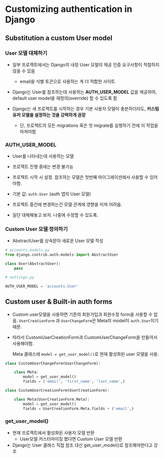 # Customizing authentication in Django

## Substitution a custom User model

### User 모델 대체하기

- 일부 프로젝트에서는 Django의 내장 User 모델의 제공 인증 요구사항이 적절하지 않을 수 있음
  - email을 식별 토큰으로 사용하는 게 더 적합한 사이트

- Django는 User를 참조하는데 사용하는 **AUTH_USER_MODEL** 값을 제공하여, default user model을 재정의(override) 할 수 있도록 함
- Django는 새 프로젝트를 시작하는 경우 기본 사용자 모델이 충분하더라도, **커스텀 유저 모델을 설정하는 것을 강력하게 권장**
  - 단, 프로젝트의 모든 migrations 혹은 첫 migrate를 실행하기 전에 이 작업을 마쳐야함



### AUTH_USER_MODEL

- User를 나타내는데 사용하는 모델
- 프로젝트 진행 중에는 변경 불가능
- 프로젝트 시작 시 설정. 참조하는 모델은 첫번째 마이그레이션에서 사용할 수 있어야함.
- 기본 값: `auth.User` (auth 앱의 User 모델)
- 프로젝트 중간에 변경하는건 모델 관계에 영향을 미쳐 어려움.

- 일단 대체해놓고 보자. 나중에 수정할 수 있도록.

### Custom User 모델 정의하기

- AbstractUser를 상속받아 새로운 User 모델 작성

```python
# accounts.models.py
from django.contrib.auth.models import AbstractUser

class User(AbstractUser):
    pass
```

```python
# settings.py

AUTH_USER_MODEL = 'accounts.User'
```





## Custom user & Built-in auth forms

- Custom user모델을 사용하면 기존의 회원가입과 회원수정 form을 사용할 수 없음.  `UserCreationForm` 과 `UserChangeForm`은 Meta의 model이 `auth.User`이기 때문.

- 따라서 CustomUserCreationForm과 CustomUserChangeForm을 만들어서 사용해야함.

  Meta  클래스에 `model = get_user_model()`로 현재 활성화된 user 모델을 사용.

```python
class CustomUserChangeForm(UserChangeForm):

    class Meta:
        model = get_user_model()
        fields = ('email', 'first_name', 'last_name',)

class CustomUserCreationForm(UserCreationForm):

    class Meta(UserCreationForm.Meta):
        model = get_user_model()
        fields = UserCreationForm.Meta.fields + ('email',)
```

### get_user_model()

- 현재 프로젝트에서 활성화된 사용자 모델 반환
  - User모델 커스터마이징 했다면 Custom User 모델 반환
- Django는 User 클래스 직접 참조 대신 get_user_model()로 참조해야한다고 강조

